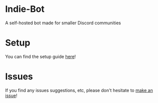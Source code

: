# Indie-Bot
A self-hosted bot made for smaller Discord communities

# Setup
You can find the setup guide [here](setup.md)!

# Issues
If you find any issues suggestions, etc, please don't hesitate to [make an issue](https://github.com/Bro-11/Indie-Bot/issues)!

